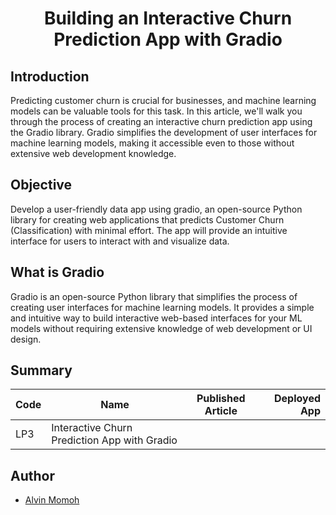 # <center>Building an Interactive Churn Prediction App with Gradio</center>

## Introduction

Predicting customer churn is crucial for businesses, and machine learning models can be valuable tools for this task. In this article, we'll walk you through the process of creating an interactive churn prediction app using the Gradio library. Gradio simplifies the development of user interfaces for machine learning models, making it accessible even to those without extensive web development knowledge.

## Objective

Develop a user-friendly data app using gradio, an open-source Python library for creating web applications that predicts Customer Churn (Classification) with minimal effort. The app will provide an intuitive interface for users to interact with and visualize data.

## What is Gradio

Gradio is an open-source Python library that simplifies the process of creating user interfaces for machine learning models. It provides a simple and intuitive way to build interactive web-based interfaces for your ML models without requiring extensive knowledge of web development or UI design.

## Summary

| Code | Name                                         | Published Article | Deployed App |
| ---- | -------------------------------------------- | :---------------: | -----------: |
| LP3  | Interactive Churn Prediction App with Gradio |                   |              |

## Author

- [Alvin Momoh](https://github.com/DaitaMonk)

